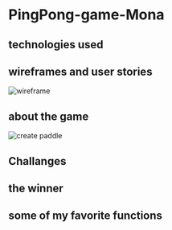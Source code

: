 # PingPong-game-Mona




## technologies used

## wireframes and user stories

![wireframe](https://files.slack.com/files-pri/T0351JZQ0-F01S47LN0R5/img_20210325_205034.jpg)

## about the game 


![create paddle](https://files.slack.com/files-pri/T0351JZQ0-F01SXK1KY01/img_20210326_174651.jpg)



## Challanges


## the winner


## some of my favorite functions
